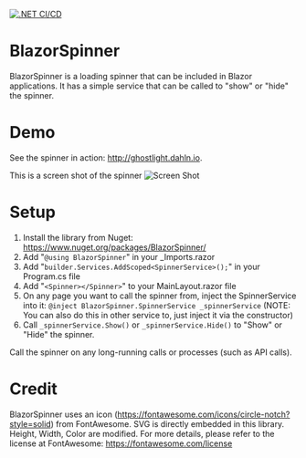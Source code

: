 [![.NET CI/CD](https://github.com/dahln/blazorspinner/actions/workflows/dotnet-nuget.yml/badge.svg)](https://github.com/dahln/blazorspinner/actions/workflows/dotnet-nuget.yml)

# BlazorSpinner

BlazorSpinner is a loading spinner that can be included in Blazor applications. It has a simple service that can be called to "show" or "hide" the spinner.

# Demo

See the spinner in action: http://ghostlight.dahln.io.

This is a screen shot of the spinner 
![Screen Shot](https://github.com/dahln/blazorspinner/blob/master/BlazorSpinnerScreenShot.png)

# Setup

1. Install the library from Nuget: https://www.nuget.org/packages/BlazorSpinner/
2. Add "```@using BlazorSpinner```" in your _Imports.razor
3. Add "```builder.Services.AddScoped<SpinnerService>();```" in your Program.cs file
4. Add "```<Spinner></Spinner>```" to your MainLayout.razor file
5. On any page you want to call the spinner from, inject the SpinnerService into it: ```@inject BlazorSpinner.SpinnerService _spinnerService```
(NOTE: You can also do this in other service to, just inject it via the constructor)
6. Call ```_spinnerService.Show()``` or ```_spinnerService.Hide()``` to "Show" or "Hide" the spinner.
  
Call the spinner on any long-running calls or processes (such as API calls).

# Credit
BlazorSpinner uses an icon (https://fontawesome.com/icons/circle-notch?style=solid) from FontAwesome. SVG is directly embedded in this library. Height, Width, Color are modified. For more details, please refer to the license at FontAwesome: https://fontawesome.com/license 
